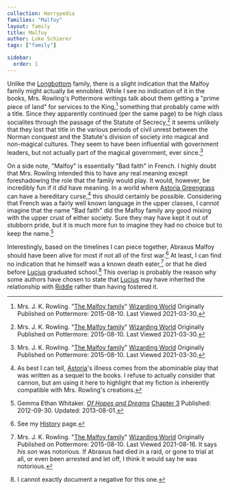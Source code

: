 ```yaml
---
collection: Harrypedia
families: "Malfoy"
layout: family
title: Malfoy
author: Luke Schierer
tags: ["family"]

sidebar:
  order: 1
---
```




Unlike the [Longbottom][] family, there is a slight indication that the Malfoy
family might actually be ennobled.  While I see no indication of it in the
books, Mrs. Rowling's Pottermore writings talk about them getting a "prime
piece of land" for services to the King,[^210330-3] something that probably
came with a title.  Since they apparently continued (per the same page) to be
high class socialites through the passage of the Statute of Secrecy,[^210330-4]
it seems unlikely that they lost that title in the various periods of civil
unrest between the Norman conquest and the Statute's division of society into
magical and non-magical cultures.  They seem to have been influential with
government leaders, but not actually part of the magical government, ever
since.[^210330-5]

[Longbottom]: <../longbottom>

On a side note, "Malfoy" is essentially "Bad faith" in French.  I highly doubt
that Mrs. Rowling intended this to have any real meaning except foreshadowing
the role that the family would play.  It would, however, be incredibly fun if
it *did* have meaning.  In a world where [Astoria Greengrass][Astoria] can have
a hereditary curse,[^210421-1] this should certainly be possible.  Considering
that French was a fairly well known language in the upper classes, I cannot
imagine that the name "Bad faith" did the Malfoy family any good mixing with
the upper crust of either society.  Sure they may have kept it out of stubborn
pride, but it is much more fun to imagine they had no choice but to keep the
name.[^210421-2]

Interestingly, based on the timelines I can piece together, Abraxus Malfoy
should have been alive for most if not all of the first war.[^210816-1] At
least, I can find no indication that he himself was a known death
eater,[^210816-2] or that he died before [Lucius][] graduated
school.[^210816-3]  This overlap is probably the reason why some authors have
chosen to state that [Lucius][] may have inherited the relationship with
[Riddle][] rather than having fostered it.

[Riddle]: <../Riddle/Tom_Marvolo/>

[Lucius]: <lucius_abraxas>

[History]: <../../history>

[^210816-3]: I cannot exactly document a negative for this one.

[^210816-2]: Mrs. J. K. Rowling.
    "[The Malfoy family](https://www.wizardingworld.com/writing-by-jk-rowling/the-malfoy-family)"
    [Wizarding World](https://www.wizardingworld.com/) Originally Published on
    Pottermore: 2015-08-10. Last Viewed 2021-08-16.
    It says *his son* was notorious.  If Abraxus had died in a raid, or gone to
    trial at all, or even been arrested and let off, I think it would say he was
    notorious.

[^210816-1]: See my [History][] page.

[^210421-2]: Gemma Ethan Whitaker.
    _[Of Hopes and Dreams](https://www.fanfiction.net/s/8569969)_
    [Chapter 3](https://www.fanfiction.net/s/8569969/3/Of-Hopes-and-Dreams)
    Published: 2012-09-30. Updated: 2013-08-01.

[^210421-1]: As best I can tell, [Astoria][]'s illness comes from the abominable
    play that was written as a sequel to the books.  I refuse to actually
    consider that cannon, but am using it here to highlight that my fiction is
    inherently compatible with Mrs. Rowling's creations.

[^210330-3]: Mrs. J. K. Rowling.
    "[The Malfoy family](https://www.wizardingworld.com/writing-by-jk-rowling/the-malfoy-family)"
    [Wizarding World](https://www.wizardingworld.com/) Originally Published on
    Pottermore: 2015-08-10. Last Viewed 2021-03-30.

[^210330-4]: Mrs. J. K. Rowling.
    "[The Malfoy family](https://www.wizardingworld.com/writing-by-jk-rowling/the-malfoy-family)"
    [Wizarding World](https://www.wizardingworld.com/) Originally Published on
    Pottermore: 2015-08-10. Last Viewed 2021-03-30.

[^210330-5]: Mrs. J. K. Rowling.
    "[The Malfoy family](https://www.wizardingworld.com/writing-by-jk-rowling/the-malfoy-family)"
    [Wizarding World](https://www.wizardingworld.com/) Originally Published on
    Pottermore: 2015-08-10. Last Viewed 2021-03-30.

[Astoria]: <../Greengrass/Astoria/>
